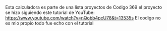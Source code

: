 Esta calculadora es parte de una lista proyectos de Codigo 369 el proyecto se hizo siguiendo este tutorial de YouTube: https://www.youtube.com/watch?v=nQobb4pcU78&t=13535s
El codigo no es mio propio todo fue echo con el tutorial
